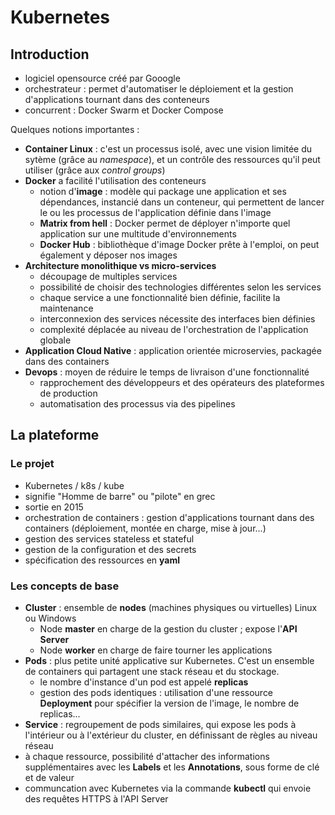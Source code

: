 # Kubernetes

## Introduction

- logiciel opensource créé par Gooogle
- orchestrateur : permet d'automatiser le déploiement et la gestion d'applications tournant dans des conteneurs
- concurrent : Docker Swarm et Docker Compose

Quelques notions importantes :
- **Container Linux** : c'est un processus isolé, avec une vision limitée du sytème (grâce au *namespace*), et un contrôle des ressources qu'il peut utiliser (grâce aux *control groups*)
- **Docker** a facilité l'utilisation des conteneurs
    - notion d'**image** : modèle qui package une application et ses dépendances, instancié dans un conteneur, qui permettent de lancer le ou les processus de l'application définie dans l'image
    - **Matrix from hell** : Docker permet de déployer n'importe quel application sur une multitude d'environnements
    - **Docker Hub** : bibliothèque d'image Docker prête à l'emploi, on peut également y déposer nos images
- **Architecture monolithique vs micro-services**
    - découpage de multiples services
    - possibilité de choisir des technologies différentes selon les services
    - chaque service a une fonctionnalité bien définie, facilite la maintenance
    - interconnexion des services nécessite des interfaces bien définies
    - complexité déplacée au niveau de l'orchestration de l'application globale
- **Application Cloud Native** : application orientée microservies, packagée dans des containers
- **Devops** : moyen de réduire le temps de livraison d'une fonctionnalité
    - rapprochement des développeurs et des opérateurs des plateformes de production
    - automatisation des processus via des pipelines


## La plateforme

### Le projet

- Kubernetes / k8s / kube
- signifie "Homme de barre" ou "pilote" en grec
- sortie en 2015
- orchestration de containers : gestion d'applications tournant dans des containers (déploiement, montée en charge, mise à jour...)
- gestion des services stateless et stateful
- gestion de la configuration et des secrets
- spécification des ressources en **yaml**

### Les concepts de base

- **Cluster** : ensemble de **nodes** (machines physiques ou virtuelles) Linux ou Windows
    - Node **master** en charge de la gestion du cluster ; expose l'**API Server**
    - Node **worker** en charge de faire tourner les applications
- **Pods** : plus petite unité applicative sur Kubernetes. C'est un ensemble de containers qui partagent une stack réseau et du stockage.
    - le nombre d'instance d'un pod est appelé **replicas**
    - gestion des pods identiques : utilisation d'une ressource **Deployment** pour spécifier la version de l'image, le nombre de replicas...
- **Service** : regroupement de pods similaires, qui expose les pods à l'intérieur ou à l'extérieur du cluster, en définissant de règles au niveau réseau
- à chaque ressource, possibilité d'attacher des informations supplémentaires avec les **Labels** et les **Annotations**, sous forme de clé et de valeur
- communcation avec Kubernetes via la commande **kubectl** qui envoie des requêtes HTTPS à l'API Server
